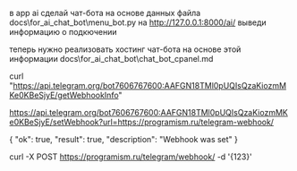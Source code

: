 в app ai сделай чат-бота на основе данных файла docs\for_ai_chat_bot\menu_bot.py
на http://127.0.0.1:8000/ai/ выведи информацию о подкючении


теперь нужно реализовать хостинг чат-бота на основе этой информации docs\for_ai_chat_bot\chat_bot_cpanel.md


curl "https://api.telegram.org/bot7606767600:AAFGN18TMl0pUQIsQzaKiozmMKe0KBeSjyE/getWebhookInfo"

 https://api.telegram.org/bot7606767600:AAFGN18TMl0pUQIsQzaKiozmMKe0KBeSjyE/setWebhook?url=https://programism.ru/telegram-webhook/

 {
  "ok": true,
  "result": true,
  "description": "Webhook was set"
}

  curl -X POST https://programism.ru/telegram/webhook/ -d '{123}'